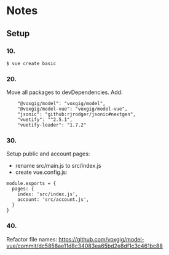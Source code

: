 # Notes

## Setup

### 10. 
```
$ vue create basic
```

### 20. 

Move all packages to devDependencies. Add:
```
    "@voxgig/model": "voxgig/model",
    "@voxgig/model-vue": "voxgig/model-vue",
    "jsonic": "github:rjrodger/jsonic#nextgen",
    "vuetify": "^2.5.1",
    "vuetify-loader": "1.7.2"
```


### 30.

Setup public and account pages:
* rename src/main.js to src/index.js
* create vue.config.js:
```
module.exports = {
  pages: {
    index: 'src/index.js',
    account: 'src/account.js',
  }
}
```


### 40. 
Refactor file names: https://github.com/voxgig/model-vue/commit/dc5858ae11d8c34083ea65bd2e8df1c3c461bc88





